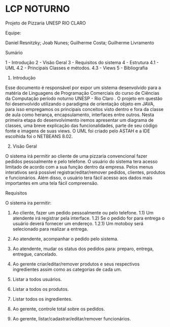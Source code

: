 # LCP NOTURNO
Projeto de Pizzaria
UNESP RIO CLARO

Equipe:

Daniel Resnitzky;
Joab Nunes;
Guilherme Costa;
Guilherme Livramento

Sumário

1 - Introdução
2 - Visão Geral
3 - Requisitos do sistema
4 - Estrutura
4.1 - UML
4.2 - Principais Classes e métodos.
4.3 - Views
5 - Bibliografia

1) Introdução

Esse documento é responsável por expor um sistema desenvolvido para a matéria de Linguagens de Programação Comerciais do curso de Ciências da Computação período noturno UNESP - Rio Claro . O projeto em questão foi desenvolvido utilizando o paradigma de orientação objeto em JAVA, para isso empregamos os principais conceitos visto dentro e fora da classe de aula como herança, encapsulamento, interfaces entre outros. Nesta primeira etapa do desenvolvimento iremos apresentar um diagrama de classes, uma breve explicação das funcionalidades, parte de seu código fonte e imagens de suas views. O UML foi criado pelo ASTAH e a IDE escolhida foi o NETBEANS 8.02.

2) Visão Geral

O sistema irá permitir ao cliente de uma pizzaria convencional fazer pedidos pessoalmente e pelo telefone. O usuário do sistema tera acesso limitado de acordo com a sua função dentro da empresa. Pelos menus interativos será possível registrar/editar/remover pedidos, clientes, produtos e funcionários. Além disso, o usuário tera fácil acesso aos dados mais importantes em uma tela fácil compreensão.

Requisitos

O sistema ira permitir:

1) Ao cliente, fazer um pedido pessoalmente ou pelo telefone.
1.1) Um atendente irá registrar pela interface.
1.2) Se o pedido for para entrega o usuário deverá fornecer um endereço.
1.2.1) Um motoboy será selecionado para realizar a entrega.

2) Ao atendente, acompanhar o pedido pelo sistema.

3) Ao atendente, mudar os status dos pedidos para: preparo, entrega, entregue, cancelado.

4) Ao gerente criar/editar/remover produtos e seus respectivos ingredientes assim como as categorias de cada um.

5) Listar a todos usuários.

6) Listar a todos os produtos.

7) Listar todos os ingredientes.

8) Ao gerente, controle total sobre os pedidos.

9) Ao gerente, listar/cadastrar/editar/remover funcionários.



